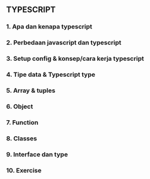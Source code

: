 ## TYPESCRIPT

### 1. Apa dan kenapa typescript

### 2. Perbedaan javascript dan typescript

### 3. Setup config & konsep/cara kerja typescript

### 4. Tipe data & Typescript type

### 5. Array & tuples

### 6. Object

### 7. Function

### 8. Classes

### 9. Interface dan type

### 10. Exercise
